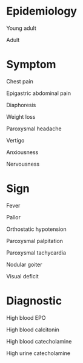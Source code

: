 # Epidemiology

Young adult

Adult

# Symptom

Chest pain

Epigastric abdominal pain

Diaphoresis

Weight loss

Paroxysmal headache

Vertigo

Anxiousness

Nervousness

# Sign

Fever

Pallor

Orthostatic hypotension

Paroxysmal palpitation

Paroxysmal tachycardia

Nodular goiter

Visual deficit

# Diagnostic

High blood EPO

High blood calcitonin

High blood catecholamine

High urine catecholamine
